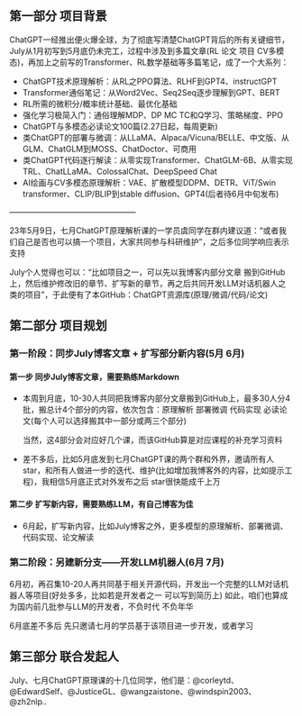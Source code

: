 
## 第一部分 项目背景
ChatGPT一经推出便火爆全球，为了彻底写清楚ChatGPT背后的所有关键细节，July从1月初写到5月底仍未完工，过程中涉及到多篇文章(RL 论文 项目 CV多模态)，再加上之前写的Transformer、RL数学基础等多篇笔记，成了一个大系列：

- ChatGPT技术原理解析：从RL之PPO算法、RLHF到GPT4、instructGPT
- Transformer通俗笔记：从Word2Vec、Seq2Seq逐步理解到GPT、BERT
- RL所需的微积分/概率统计基础、最优化基础
- 强化学习极简入门：通俗理解MDP、DP MC TC和Q学习、策略梯度、PPO
- ChatGPT与多模态必读论文100篇(2.27日起，每周更新)
- 类ChatGPT的部署与微调：从LLaMA、Alpaca/Vicuna/BELLE、中文版、从GLM、ChatGLM到MOSS、ChatDoctor、可商用
- 类ChatGPT代码逐行解读：从零实现Transformer、ChatGLM-6B、从零实现TRL、ChatLLaMA、ColossalChat、DeepSpeed Chat
- AI绘画与CV多模态原理解析：VAE、扩散模型DDPM、DETR、ViT/Swin transformer、CLIP/BLIP到stable diffusion、GPT4(后者待6月中旬发布)

————————————————

23年5月9日，七月ChatGPT原理解析课的一学员虞同学在群内建议道：“或者我们自己是否也可以搞一个项目，大家共同参与科研维护”，之后多位同学响应表示支持

July个人觉得也可以：“比如项目之一，可以先以我博客内部分文章 搬到GitHub上，然后维护修改旧的章节、扩写新的章节，再之后共同开发LLM对话机器人之类的项目”，于此便有了本GitHub：ChatGPT资源库(原理/微调/代码/论文)

## 第二部分 项目规划
### 第一阶段：同步July博客文章 + 扩写部分新内容(5月 6月)

#### 第一步 同步July博客文章，需要熟练Markdown
- 本周到月底，10-30人共同把我博客内部分文章搬到GitHub上，最多30人分4批，搬总计4个部分的内容，依次包含：原理解析 部署微调 代码实现 必读论文(每个人可以选择搬其中一部分或两三个部分)

  当然，这4部分会对应好几个课，而该GitHub算是对应课程的补充学习资料
- 差不多后，比如5月底发到七月ChatGPT课的两个群和外界，邀请所有人star，和所有人做进一步的迭代、维护(比如增加我博客外的内容，比如提示工程)，我相信5月底正式对外发布之后 star很快能成千上万

#### 第二步 扩写新内容，需要熟练LLM，有自己博客为佳
- 6月起，扩写新内容，比如July博客之外，更多模型的原理解析、部署微调、代码实现、论文解读

### 第二阶段：另建新分支——开发LLM机器人(6月 7月)

6月初，再召集10-20人再共同基于相关开源代码，开发出一个完整的LLM对话机器人等项目(好处多多，比如若是开发者之一 可以写到简历上)
如此，咱们也算成为国内前几批参与LLM的开发者，不负时代 不负年华

6月底差不多后 先只邀请七月的学员基于该项目进一步开发，或者学习

## 第三部分 联合发起人

July、七月ChatGPT原理课的十几位同学，他们是：@corleytd、@EdwardSelf、@JusticeGL、@wangzaistone、@windspin2003、@zh2nlp..
